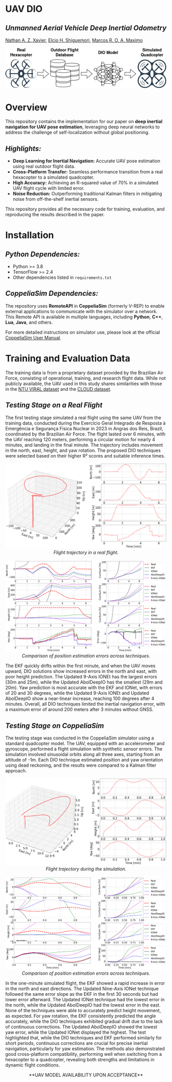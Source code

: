 # **UAV DIO**
## ***Unmanned Aerial Vehicle Deep Inertial Odometry***

[Nathan A. Z. Xavier](http://lattes.cnpq.br/2088578568009855),
[Elcio H. Shiguemori](http://lattes.cnpq.br/7243145638158319),
[Marcos R. O. A. Maximo](http://lattes.cnpq.br/1610878342077626)

<p align="center">
<img src="https://github.com/nathanxavier/UAV_DIO/blob/701b1211c8c59c28623a351f632b636eb7d26b24/Figures/Engineering%20Analysis%20with%20Boundary%20Elements.png">
</p>


# **Overview**
This repository contains the implementation for our paper on **deep inertial navigation for UAV pose estimation**, leveraging deep neural networks to address the challenge of self-localization without global positioning.

## ***Highlights:***
- **Deep Learning for Inertial Navigation:** Accurate UAV pose estimation using real outdoor flight data.  
- **Cross-Platform Transfer:** Seamless performance transition from a real hexacopter to a simulated quadcopter.  
- **High Accuracy:** Achieving an R-squared value of 70% in a simulated UAV flight cycle with limited error.  
- **Noise Reduction:** Outperforming traditional Kalman filters in mitigating noise from off-the-shelf inertial sensors.

This repository provides all the necessary code for training, evaluation, and reproducing the results described in the paper.


# **Installation**
## ***Python Dependencies:***
- Python >= 3.8
- TensorFlow >= 2.4
- Other dependencies listed in `requirements.txt`

## ***CoppeliaSim Dependencies:***
The repository uses **RemoteAPI** in **CoppeliaSim** (formerly V-REP) to enable external applications to communicate with the simulator over a network. This Remote API is available in multiple languages, including **Python**, **C++**, **Lua**, **Java**, and others.

For more detailed instructions on simulator use, please look at the official [CoppeliaSim User Manual](https://manual.coppeliarobotics.com/index.html).


# **Training and Evaluation Data**
The training data is from a proprietary dataset provided by the Brazilian Air Force, consisting of operational, training, and research flight data. While not publicly available, the UAV used in this study shares similarities with those in the [NTU VIRAL dataset](https://doi.org/10.1177/02783649211052312) and the [CLOUD dataset](https://www.dynsyslab.org/cloud-dataset).

## ***Testing Stage on a Real Flight***
The first testing stage simulated a real flight using the same UAV from the training data, conducted during the Exercício Geral Integrado de Resposta à Emergência e Segurança Física Nuclear in 2023 in Angras dos Reis, Brazil, coordinated by the Brazilian Air Force. The flight lasted over 6 minutes, with the UAV reaching 120 meters, performing a circular motion for nearly 4 minutes, and landing in the final minute. The trajectory includes movement in the north, east, height, and yaw rotation. The proposed DIO techniques were selected based on their higher R² scores and suitable inference times.

<p align="center">
  <img src="https://github.com/nathanxavier/UAV_DIO/blob/f0c464c43296a785207d4464a172ed4d65704c5a/Figures/FLY_Teste.png">
  <br>
  <em>Flight trajectory in a real flight.</em>
  <br><br>
  <img src="https://github.com/nathanxavier/UAV_DIO/blob/f0c464c43296a785207d4464a172ed4d65704c5a/Figures/FLY_Compara.png">
  <br>
  <em>Comparison of position estimation errors across techniques.</em>
</p>

The EKF quickly drifts within the first minute, and when the UAV moves upward, DIO solutions show increased errors in the north and east, with poor height prediction. The Updated 9-Axis IONEt has the largest errors (30m and 25m), while the Updated AbolDeepIO has the smallest (29m and 20m). Yaw prediction is most accurate with the EKF and IONet, with errors of 20 and 30 degrees, while the Updated 9-Axis IONEt and Updated AbolDeepIO show a near-linear increase, reaching 100 degrees after 4 minutes. Overall, all DIO techniques limited the inertial navigation error, with a maximum error of around 200 meters after 3 minutes without GNSS.

## ***Testing Stage on CoppeliaSim***
The testing stage was conducted in the CoppeliaSim simulator using a standard quadcopter model. The UAV, equipped with an accelerometer and gyroscope, performed a flight simulation with synthetic sensor errors. The simulation involved sinusoidal orbits along all three axes, starting from an altitude of -1m. Each DIO technique estimated position and yaw orientation using dead reckoning, and the results were compared to a Kalman filter approach.

<p align="center">
  <img src="https://github.com/nathanxavier/UAV_DIO/blob/f0c464c43296a785207d4464a172ed4d65704c5a/Figures/Coppelia_Teste.png">
  <br>
  <em>Flight trajectory during the simulation.</em>
  <br><br>
  <img src="https://github.com/nathanxavier/UAV_DIO/blob/f0c464c43296a785207d4464a172ed4d65704c5a/Figures/Coppelia_Compara.png">
  <br>
  <em>Comparison of position estimation errors across techniques.</em>
</p>

In the one-minute simulated flight, the EKF showed a rapid increase in error in the north and east directions. The Updated Nine-Axis IONet technique followed the same error slope as the EKF in the first 30 seconds but had lower error afterward. The Updated IONet technique had the lowest error in the north, while the Updated AbolDeepIO had the lowest error in the east. None of the techniques were able to accurately predict height movement, as expected. For yaw rotation, the EKF consistently predicted the angle accurately, while the DIO techniques exhibited gradual drift due to the lack of continuous corrections. The Updated AbolDeepIO showed the lowest yaw error, while the Updated IONet displayed the highest. The test highlighted that, while the DIO techniques and EKF performed similarly for short periods, continuous corrections are crucial for precise inertial navigation, particularly for yaw estimation. The methods also demonstrated good cross-platform compatibility, performing well when switching from a hexacopter to a quadcopter, revealing both strengths and limitations in dynamic flight conditions.

<p align="center">
**UAV MODEL AVAILABILITY UPON ACCEPTANCE**
</p>
